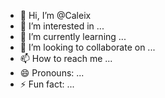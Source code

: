 - 👋 Hi, I’m @Caleix
- 👀 I’m interested in ...
- 🌱 I’m currently learning ...
- 💞️ I’m looking to collaborate on ...
- 📫 How to reach me ...
- 😄 Pronouns: ...
- ⚡ Fun fact: ...

<!---
Caleix/Caleix is a ✨ special ✨ repository because its `README.md` (this file) appears on your GitHub profile.
You can click the Preview link to take a look at your changes.
--->

